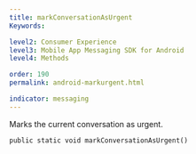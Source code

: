 ```yaml
---
title: markConversationAsUrgent
Keywords:

level2: Consumer Experience
level3: Mobile App Messaging SDK for Android
level4: Methods

order: 190
permalink: android-markurgent.html

indicator: messaging
---
```


Marks the current conversation as urgent.

`public static void markConversationAsUrgent()`

